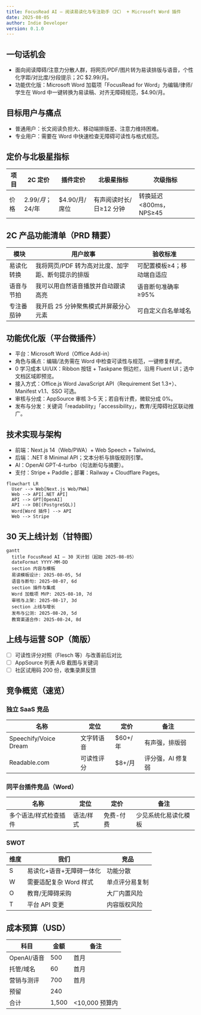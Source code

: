 ```yaml
---
title: FocusRead AI — 阅读易读化与专注助手（2C） + Microsoft Word 插件
date: 2025-08-05
author: Indie Developer
version: 0.1.0
---
```


## 一句话机会

- 面向阅读障碍/注意力分散人群，将网页/PDF/图片转为易读排版与语音，个性化字距/对比度/分段提示；2C $2.99/月。
- 功能优化版：Microsoft Word 加载项「FocusRead for Word」为编辑/律师/学生在 Word 中一键转换为易读稿、对齐无障碍规范，$4.90/月。

## 目标用户与痛点

- 普通用户：长文阅读负担大、移动端排版差、注意力维持困难。
- 专业用户：需要在 Word 中快速检查无障碍可读性与格式规范。

## 定价与北极星指标

| 项目 | 2C 定价 | 插件定价 | 北极星指标 | 次级指标 |
|---|---|---|---|---|
| 价格 | $2.99/月；$24/年 | $4.90/月/席位 | 有声阅读时长/日≥12 分钟 | 转换延迟<800ms，NPS≥45 |

## 2C 产品功能清单（PRD 精要）

| 模块 | 用户故事 | 验收标准 |
|---|---|---|
| 易读化转换 | 我将网页/PDF 转为高对比度、加字距、断句提示的排版 | 可配置模板≥4；移动端自适应 |
| 语音与节拍 | 我可以用自然语音播放并自动跟读高亮 | 语音断句准确率≥95% |
| 专注番茄钟 | 我开启 25 分钟聚焦模式并屏蔽分心元素 | 可自定义白名单域名 |

## 功能优化版（平台微插件）

- 平台：Microsoft Word（Office Add-in）
- 角色与痛点：编辑/法务需在 Word 中检查可读性与规范，一键修复样式。
- 0 学习成本 UI/UX：Ribbon 按钮 + Taskpane 侧边栏，沿用 Fluent UI；选中文档区域即预览。
- 接入方式：Office.js Word JavaScript API（Requirement Set 1.3+）、Manifest v1.1、SSO 可选。
- 审核与分成：AppSource 审核 3–5 天；若自有计费，微软分成 0%。
- 发布与分发：关键词「readability」「accessibility」，教育/无障碍社区联动推广。

## 技术实现与架构

- 前端：Next.js 14（Web/PWA）+ Web Speech + Tailwind。
- 后端：.NET 8 Minimal API；文本分析与排版规则引擎。
- AI：OpenAI GPT-4-turbo（句法断句与摘要）。
- 支付：Stripe + Paddle；部署：Railway + Cloudflare Pages。

```mermaid
flowchart LR
  User --> Web[Next.js Web/PWA]
  Web --> API[.NET API]
  API --> GPT[OpenAI]
  API --> DB[(PostgreSQL)]
  Word[Word 插件] --> API
  Web --> Stripe
```

## 30 天上线计划（甘特图）

```mermaid
gantt
  title FocusRead AI — 30 天计划（起始 2025-08-05）
  dateFormat YYYY-MM-DD
  section 内容与模板
  易读模板设计: 2025-08-05, 5d
  语音与断句: 2025-08-07, 6d
  section 插件与集成
  Word 加载项 MVP: 2025-08-10, 7d
  审核与上架: 2025-08-17, 3d
  section 上线与增长
  发布与公测: 2025-08-20, 5d
  教育渠道合作: 2025-08-24, 8d
```

## 上线与运营 SOP（简版）

- [ ] 可读性评分对照（Flesch 等）与改善前后对比
- [ ] AppSource 列表 A/B 截图与关键词
- [ ] 社区试用码 200 份，收集录屏反馈

## 竞争概览（速览）

### 独立 SaaS 竞品

| 名称 | 定位 | 定价 | 备注 |
|---|---|---|---|
| Speechify/Voice Dream | 文字转语音 | $60+/年 | 有声强，排版弱 |
| Readable.com | 可读性评分 | $8+/月 | 评分强，AI 修复弱 |

### 同平台插件竞品（Word）

| 名称 | 定位 | 定价 | 备注 |
|---|---|---|---|
| 多个语法/样式检查插件 | 语法/样式 | 免费-付费 | 少见系统化易读化模板 |

### SWOT

| 维度 | 我们 | 竞品 |
|---|---|---|
| S | 易读化+语音+无障碍一体化 | 功能分散 |
| W | 需要适配复杂 Word 样式 | 单点评分易复制 |
| O | 教育/无障碍采购 | 大厂内置风险 |
| T | 平台 API 变更 | 内容版权风险 |

## 成本预算（USD）

| 科目 | 金额 | 备注 |
|---|---|---|
| OpenAI/语音 | 500 | 首月 |
| 托管/域名 | 60 | 首月 |
| 营销与测评 | 700 | 首月 |
| 预留 | 240 |  |
| 合计 | 1,500 | <10,000 预算内 |


